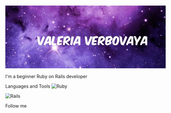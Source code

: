 ![Header](https://github.com/Valeri1998v/Valeri1998v/blob/main/assets/image.png)

I'm a beginner Ruby on Rails developer

Languages and Tools
![Ruby](https://img.shields.io/badge/Ruby-darkred?style=for-the-badge&logo=ruby)


![Rails](https://img.shields.io/badge/Rails-darkred?style=for-the-badge&logo=rubyonrails)


Follow me
